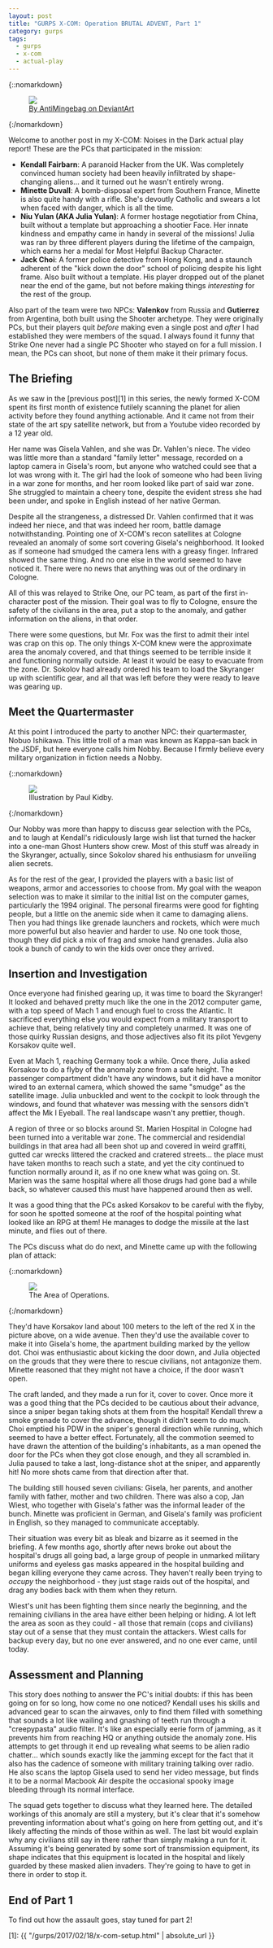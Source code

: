 ```yaml
---
layout: post
title: "GURPS X-COM: Operation BRUTAL ADVENT, Part 1"
category: gurps
tags:
  - gurps
  - x-com
  - actual-play
---
```


{::nomarkdown}
<figure>
  <img src="{{ "/assets/xcom__extraction_by_antimingebag-d9abdgp.jpg" | absolute_url }}"/>
  <figcaption>
    <a href=http://antimingebag.deviantart.com/art/XCOM-Extraction-561522409>
      By AntiMingebag on DeviantArt
    </a>
  </figcaption>
</figure>
{:/nomarkdown}

Welcome to another post in my X-COM: Noises in the Dark actual play report!
These are the PCs that participated in the mission:

- **Kendall Fairbarn**: A paranoid Hacker from the UK. Was completely convinced
  human society had been heavily infiltrated by shape-changing aliens... and it
  turned out he wasn't entirely wrong.
- **Minette Duvall**: A bomb-disposal expert from Southern France, Minette is
  also quite handy with a rifle. She's devoutly Catholic and swears a lot when
  faced with danger, which is all the time.
- **Niu Yulan (AKA Julia Yulan)**: A former hostage negotiatior from China,
  built without a template but approaching a shootier Face. Her innate kindness
  and empathy came in handy in several of the missions! Julia was ran by three
  different players during the lifetime of the campaign, which earns her a medal
  for Most Helpful Backup Character.
- **Jack Choi**: A former police detective from Hong Kong, and a staunch
  adherent of the "kick down the door" school of policing despite his light
  frame. Also built without a template. His player dropped out of the planet
  near the end of the game, but not before making things _interesting_ for the
  rest of the group.

Also part of the team were two NPCs: **Valenkov** from Russia and **Gutierrez**
from Argentina, both built using the Shooter archetype. They were originally
PCs, but their players quit _before_ making even a single post and _after_ I had
established they were members of the squad. I always found it funny that Strike
One never had a single PC Shooter who stayed on for a full mission. I mean, the
PCs can shoot, but none of them make it their primary focus.

## The Briefing

As we saw in the [previous post][1] in this series, the newly formed X-COM spent
its first month of existence futilely scanning the planet for alien activity
before they found anything actionable. And it came not from their state of the
art spy satellite network, but from a Youtube video recorded by a 12 year old.

Her name was Gisela Vahlen, and she was Dr. Vahlen's niece. The video was little
more than a standard "family letter" message, recorded on a laptop camera in
Gisela's room, but anyone who watched could see that a lot was wrong with
it. The girl had the look of someone who had been living in a war zone for
months, and her room looked like part of said war zone. She struggled to
maintain a cheery tone, despite the evident stress she had been under, and spoke
in English instead of her native German.

Despite all the strangeness, a distressed Dr. Vahlen confirmed that it was
indeed her niece, and that was indeed her room, battle damage
notwithstanding. Pointing one of X-COM's recon satellites at Cologne revealed an
anomaly of some sort covering Gisela's neighborhood. It looked as if someone had
smudged the camera lens with a greasy finger. Infrared showed the same
thing. And no one else in the world seemed to have noticed it. There were no
news that anything was out of the ordinary in Cologne.

All of this was relayed to Strike One, our PC team, as part of the first
in-character post of the mission. Their goal was to fly to Cologne, ensure the
safety of the civilians in the area, put a stop to the anomaly, and gather
information on the aliens, in that order.

There were some questions, but Mr. Fox was the first to admit their intel was
crap on this op. The only things X-COM knew were the approximate area the
anomaly covered, and that things seemed to be terrible inside it and functioning
normally outside. At least it would be easy to evacuate from the zone.
Dr. Sokolov had already ordered his team to load the Skyranger up with
scientific gear, and all that was left before they were ready to leave was
gearing up.

## Meet the Quartermaster

At this point I introduced the party to another NPC: their quartermaster, Nobuo
Ishikawa. This little troll of a man was known as Kappa-san back in the JSDF,
but here everyone calls him Nobby. Because I firmly believe every military
organization in fiction needs a Nobby.

{::nomarkdown}
<figure>
  <img src="{{ "/assets/nobby1.jpg" | absolute_url }}"/>
  <figcaption>
    Illustration by Paul Kidby.
  </figcaption>
</figure>
{:/nomarkdown}

Our Nobby was more than happy to discuss gear selection with the PCs, and to
laugh at Kendall's ridiculously large wish list that turned the hacker into a
one-man Ghost Hunters show crew. Most of this stuff was already in the
Skyranger, actually, since Sokolov shared his enthusiasm for unveiling alien
secrets.

As for the rest of the gear, I provided the players with a basic list of
weapons, armor and accessories to choose from. My goal with the weapon selection
was to make it similar to the initial list on the computer games, particularly
the 1994 original. The personal firearms were good for fighting people, but a
little on the anemic side when it came to damaging aliens. Then you had things
like grenade launchers and rockets, which were much more powerful but also
heavier and harder to use. No one took those, though they did pick a mix of frag
and smoke hand grenades. Julia also took a bunch of candy to win the kids over
once they arrived.

## Insertion and Investigation

Once everyone had finished gearing up, it was time to board the Skyranger! It
looked and behaved pretty much like the one in the 2012 computer game, with a
top speed of Mach 1 and enough fuel to cross the Atlantic. It sacrificed
everything else you would expect from a military transport to achieve that,
being relatively tiny and completely unarmed. It was one of those quirky Russian
designs, and those adjectives also fit its pilot Yevgeny Korsakov quite well.

Even at Mach 1, reaching Germany took a while. Once there, Julia asked Korsakov
to do a flyby of the anomaly zone from a safe height. The passenger compartment
didn't have any windows, but it did have a monitor wired to an external camera,
which showed the same "smudge" as the satellite image. Julia unbuckled and went
to the cockpit to look through the windows, and found that whatever was messing
with the sensors didn't affect the Mk I Eyeball. The real landscape wasn't any
prettier, though.

A region of three or so blocks around St. Marien Hospital in Cologne had been
turned into a veritable war zone. The commercial and residendial buildings in
that area had all been shot up and covered in weird graffiti, gutted car wrecks
littered the cracked and cratered streets... the place must have taken months to
reach such a state, and yet the city continued to function normally around it,
as if no one knew what was going on. St. Marien was the same hospital where all
those drugs had gone bad a while back, so whatever caused this must have
happened around then as well.

It was a good thing that the PCs asked Korsakov to be careful with the flyby,
for soon he spotted someone at the roof of the hospital pointing what looked
like an RPG at them! He manages to dodge the missile at the last minute, and
flies out of there.

The PCs discuss what do do next, and Minette came up with the following plan of
attack:

{::nomarkdown}
<figure>
  <img src="{{ "/assets/brutal-advent-lz.jpg" | absolute_url }}"/>
  <figcaption>
    The Area of Operations.
  </figcaption>
</figure>
{:/nomarkdown}

They'd have Korsakov land about 100 meters to the left of the red X in the
picture above, on a wide avenue. Then they'd use the available cover to make it
into Gisela's home, the apartment building marked by the yellow dot. Choi was
enthusiastic about kicking the door down, and Julia objected on the grouds that
they were there to rescue civilians, not antagonize them. Minette reasoned that
they might not have a choice, if the door wasn't open.

The craft landed, and they made a run for it, cover to cover. Once more it was a
good thing that the PCs decided to be cautious about their advance, since a
sniper began taking shots at them from the hospital! Kendall threw a smoke
grenade to cover the advance, though it didn't seem to do much. Choi emptied his
PDW in the sniper's general direction while running, which seemed to have a
better effect. Fortunately, all the commotion seemed to have drawn the attention
of the building's inhabitants, as a man opened the door for the PCs when they
got close enough, and they all scrambled in. Julia paused to take a last,
long-distance shot at the sniper, and apparently hit! No more shots came from
that direction after that.

The building still housed seven civilians: Gisela, her parents, and another
family with father, mother and two children. There was also a cop, Jan Wiest,
who together with Gisela's father was the informal leader of the bunch. Minette
was proficient in German, and Gisela's family was proficient in English, so they
managed to communicate acceptably.

Their situation was every bit as bleak and bizarre as it seemed in the
briefing. A few months ago, shortly after news broke out about the hospital's
drugs all going bad, a large group of people in unmarked military uniforms and
eyeless gas masks appeared in the hospital building and began killing everyone
they came across. They haven't really been trying to _occupy_ the neighborhood -
they just stage raids out of the hospital, and drag any bodies back with them
when they return.

Wiest's unit has been fighting them since nearly the beginning, and the
remaining civilians in the area have either been helping or hiding. A lot left
the area as soon as they could - all those that remain (cops and civilians) stay
out of a sense that they must contain the attackers. Wiest calls for backup
every day, but no one ever answered, and no one ever came, until today.

## Assessment and Planning

This story does nothing to answer the PC's initial doubts: if this has been
going on for so long, how come no one noticed? Kendall uses his skills and
advanced gear to scan the airwaves, only to find them filled with something that
sounds a lot like wailing and gnashing of teeth run through a "creepypasta"
audio filter. It's like an especially eerie form of jamming, as it prevents him
from reaching HQ or anything outside the anomaly zone. His attempts to get
through it end up revealing what seems to be alien radio chatter... which sounds
exactly like the jamming except for the fact that it also has the cadence of
someone with military training talking over radio. He also scans the laptop
Gisela used to send her video message, but finds it to be a normal Macbook Air
despite the occasional spooky image bleeding through its normal interface.

The squad gets together to discuss what they learned here. The detailed workings
of this anomaly are still a mystery, but it's clear that it's somehow preventing
information about what's going on here from getting out, and it's likely
affecting the minds of those within as well. The last bit would explain why any
civilians still say in there rather than simply making a run for it. Assuming
it's being generated by some sort of transmission equipment, its shape indicates
that this equipment is located in the hospital and likely guarded by these
masked alien invaders. They're going to have to get in there in order to stop
it.

## End of Part 1

To find out how the assault goes, stay tuned for part 2!

[1]: {{ "/gurps/2017/02/18/x-com-setup.html" | absolute_url }}
